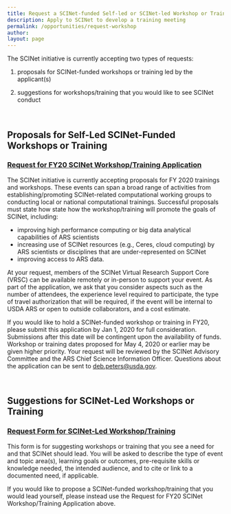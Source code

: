 ```yaml
---
title: Request a SCINet-funded Self-led or SCINet-led Workshop or Training 
description: Apply to SCINet to develop a training meeting
permalink: /opportunities/request-workshop
author:
layout: page
---
```


The SCINet initiative is currently accepting two types of requests:

1) proposals for SCINet-funded workshops or training led by the applicant(s) 

2) suggestions for workshops/training that you would like to see SCINet conduct

<br> 

## Proposals for Self-Led SCINet-Funded Workshops or Training

### [Request for FY20 SCINet Workshop/Training Application](https://www.surveymonkey.com/r/SCINet)

The SCINet initiative is currently accepting proposals for FY 2020 trainings and workshops. These events can span a broad range of activities from establishing/promoting SCINet-related computational working groups to conducting local or national computational trainings. Successful proposals must state how state how the workshop/training will promote the goals of SCINet, including: 
- improving high performance computing or big data analytical capabilities of ARS scientists
- increasing use of SCINet resources (e.g., Ceres, cloud computing) by ARS scientists or disciplines that are under-represented on SCINet
- improving access to ARS data. 

At your request, members of the SCINet Virtual Research Support Core (VRSC) can be available remotely or in-person to support your event. As part of the application, we ask that you consider aspects such as the number of attendees, the experience level required to participate, the type of travel authorization that will be required, if the event will be internal to USDA ARS or open to outside collaborators, and a cost estimate. 

If you would like to hold a SCINet-funded workshop or training in FY20, please submit this application by Jan 1, 2020 for full consideration. Submissions after this date will be contingent upon the availability of funds. Workshop or training dates proposed for May 4, 2020 or earlier may be given higher priority. Your request will be reviewed by the SCINet Advisory Committee and the ARS Chief Science Information Officer. Questions about the application can be sent to deb.peters@usda.gov.

<br>

## Suggestions for SCINet-Led Workshops or Training

### [Request Form for SCINet-Led Workshop/Training](https://www.surveymonkey.com/r/FY20SCINetTraining)

This form is for suggesting workshops or training that you see a need for and that SCINet should lead. You will be asked to describe the type of event and topic area(s), learning goals or outcomes, pre-requisite skills or knowledge needed, the intended audience, and to cite or link to a documented need, if applicable.

If you would like to propose a SCINet-funded workshop/training that you would lead yourself, please instead use the Request for FY20 SCINet Workshop/Training Application above.
